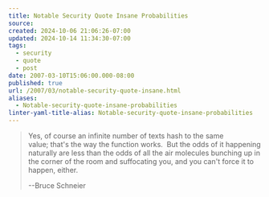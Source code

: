 ```yaml
---
title: Notable Security Quote Insane Probabilities
source: 
created: 2024-10-06 21:06:26-07:00
updated: 2024-10-14 11:34:30-07:00
tags:
  - security
  - quote
  - post
date: 2007-03-10T15:06:00.000-08:00
published: true
url: /2007/03/notable-security-quote-insane.html
aliases:
  - Notable-security-quote-insane-probabilities
linter-yaml-title-alias: Notable-security-quote-insane-probabilities
---
```



> Yes, of course an infinite number of texts hash to the same  
> value; that's the way the function works.  But the odds of it happening  
> naturally are less than the odds of all the air molecules bunching up in  
> the corner of the room and suffocating you, and you can't force it to  
> happen, either.  
>   
> \--Bruce Schneier